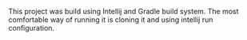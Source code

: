 This project was build using Intellij and Gradle build system.
The most comfortable way of running it is cloning it and using intellij run configuration.
